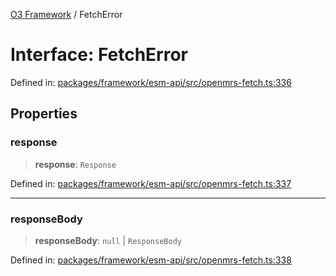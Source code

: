 [O3 Framework](../API.md) / FetchError

# Interface: FetchError

Defined in: [packages/framework/esm-api/src/openmrs-fetch.ts:336](https://github.com/UjjawalPrabhat/openmrs-esm-core/blob/main/packages/framework/esm-api/src/openmrs-fetch.ts#L336)

## Properties

### response

> **response**: `Response`

Defined in: [packages/framework/esm-api/src/openmrs-fetch.ts:337](https://github.com/UjjawalPrabhat/openmrs-esm-core/blob/main/packages/framework/esm-api/src/openmrs-fetch.ts#L337)

***

### responseBody

> **responseBody**: `null` \| `ResponseBody`

Defined in: [packages/framework/esm-api/src/openmrs-fetch.ts:338](https://github.com/UjjawalPrabhat/openmrs-esm-core/blob/main/packages/framework/esm-api/src/openmrs-fetch.ts#L338)
